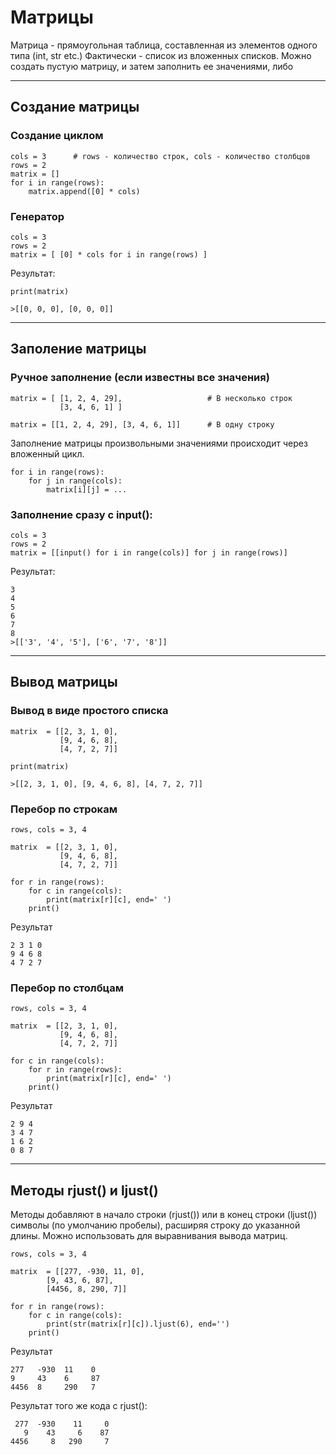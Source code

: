 # Матрицы

Матрица - прямоугольная таблица, составленная из элементов одного типа (int, str etc.) Фактически - список из вложенных списков.
Можно создать пустую матрицу, и затем заполнить ее значениями, либо

---

## Создание матрицы

### Создание циклом

    cols = 3      # rows - количество строк, cols - количество столбцов
    rows = 2
    matrix = []
    for i in range(rows):
        matrix.append([0] * cols)
### Генератор
    
    cols = 3     
    rows = 2
    matrix = [ [0] * cols for i in range(rows) ]

Результат:

    print(matrix)
    
    >[[0, 0, 0], [0, 0, 0]]


---
## Заполение матрицы

### Ручное заполнение (если известны все значения)

    matrix = [ [1, 2, 4, 29],                   # В несколько строк
               [3, 4, 6, 1] ]

    matrix = [[1, 2, 4, 29], [3, 4, 6, 1]]      # В одну строку

Заполнение матрицы произвольными значениями происходит через вложенный цикл.

    for i in range(rows):
        for j in range(cols):
            matrix[i][j] = ...

### Заполнение сразу с input():

    cols = 3     
    rows = 2
    matrix = [[input() for i in range(cols)] for j in range(rows)]


Результат:

    3
    4
    5
    6
    7
    8
    >[['3', '4', '5'], ['6', '7', '8']]
---
## Вывод матрицы

### Вывод в виде простого списка

    matrix  = [[2, 3, 1, 0],
               [9, 4, 6, 8],
               [4, 7, 2, 7]]

    print(matrix)

    >[[2, 3, 1, 0], [9, 4, 6, 8], [4, 7, 2, 7]]

### Перебор по строкам

    rows, cols = 3, 4           

    matrix  = [[2, 3, 1, 0],
               [9, 4, 6, 8],
               [4, 7, 2, 7]]

    for r in range(rows):
        for c in range(cols):
            print(matrix[r][c], end=' ')
        print()

Результат 

    2 3 1 0 
    9 4 6 8
    4 7 2 7

### Перебор по столбцам

    rows, cols = 3, 4           

    matrix  = [[2, 3, 1, 0],
               [9, 4, 6, 8],
               [4, 7, 2, 7]]

    for c in range(cols):
        for r in range(rows):
            print(matrix[r][c], end=' ')
        print()

Результат

    2 9 4 
    3 4 7
    1 6 2
    0 8 7

---
## Методы rjust() и ljust()
Методы добавляют в начало строки (rjust()) или в конец строки (ljust()) символы (по умолчанию пробелы), расширяя строку до указанной длины. Можно использовать для выравнивания вывода матриц. 

    rows, cols = 3, 4  

    matrix  = [[277, -930, 11, 0],
            [9, 43, 6, 87],
            [4456, 8, 290, 7]]

    for r in range(rows):
        for c in range(cols):
            print(str(matrix[r][c]).ljust(6), end='')
        print()

Результат

    277   -930  11    0     
    9     43    6     87
    4456  8     290   7

Результат того же кода с rjust():

     277  -930    11     0
       9    43     6    87
    4456     8   290     7